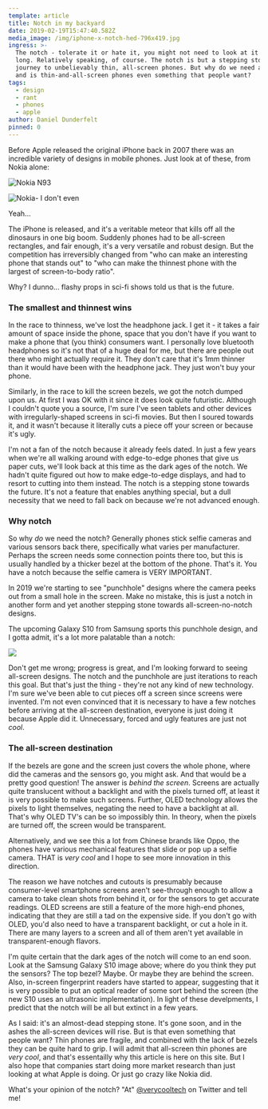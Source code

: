 ```yaml
---
template: article
title: Notch in my backyard
date: 2019-02-19T15:47:40.582Z
media_image: /img/iphone-x-notch-hed-796x419.jpg
ingress: >-
  The notch - tolerate it or hate it, you might not need to look at it for very
  long. Relatively speaking, of course. The notch is but a stepping stone in the
  journey to unbelievably thin, all-screen phones. But why do we need a notch,
  and is thin-and-all-screen phones even something that people want?
tags:
  - design
  - rant
  - phones
  - apple
author: Daniel Dunderfelt
pinned: 0
---
```

Before Apple released the original iPhone back in 2007 there was an incredible variety of designs in mobile phones. Just look at of these, from Nokia alone:

![Nokia N93](/img/nokia-n93-multiple.jpg "Nokia N93")

![Nokia- I don't even](/img/1-dh86neftnmj5c-qzouhyiw.png "wat")

Yeah...

The iPhone is released, and it's a veritable meteor that kills off all the dinosaurs in one big boom. Suddenly phones had to be all-screen rectangles, and fair enough, it's a very versatile and robust design. But the competition has irreversibly changed from "who can make an interesting phone that stands out" to "who can make the thinnest phone with the largest of screen-to-body ratio".

Why? I dunno... flashy props in sci-fi shows told us that is the future.

### The smallest and thinnest wins

In the race to thinness, we've lost the headphone jack. I get it - it takes a fair amount of space inside the phone, space that you don't have if you want to make a phone that (you think) consumers want. I personally love bluetooth headphones so it's not that of a huge deal for me, but there are people out there who might actually require it. They don't care that it's 1mm thinner than it would have been with the headphone jack. They just won't buy your phone.

Similarly, in the race to kill the screen bezels, we got the notch dumped upon us. At first I was OK with it since it does look quite futuristic. Although I couldn't quote you a source, I'm sure I've seen tablets and other devices with irregularly-shaped screens in sci-fi movies. But then I soured towards it, and it wasn't because it literally cuts a piece off your screen or because it's ugly.

I'm not a fan of the notch because it already feels dated. In just a few years when we're all walking around with edge-to-edge phones that give us paper cuts, we'll look back at this time as the dark ages of the notch. We hadn't quite figured out how to make edge-to-edge displays, and had to resort to cutting into them instead. The notch is a stepping stone towards the future. It's not a feature that enables anything special, but a dull necessity that we need to fall back on because we're not advanced enough.

### Why notch

So why _do_ we need the notch? Generally phones stick selfie cameras and various sensors back there, specifically what varies per manufacturer. Perhaps the screen needs some connection points there too, but this is usually handled by a thicker bezel at the bottom of the phone. That's it. You have a notch because the selfie camera is VERY IMPORTANT.

In 2019 we're starting to see "punchhole" designs where the camera peeks out from a small hole in the screen. Make no mistake, this is just a notch in another form and yet another stepping stone towards all-screen-no-notch designs.

The upcoming Galaxy S10 from Samsung sports this punchhole design, and I gotta admit, it's a lot more palatable than a notch:

![](/img/galaxy-s10-prism-white_front.jpg)

Don't get me wrong; progress is great, and I'm looking forward to seeing all-screen designs. The notch and the punchhole are just iterations to reach this goal. But that's just the thing - they're not any kind of new technology. I'm sure we've been able to cut pieces off a screen since screens were invented. I'm not even convinced that it is necessary to have a few notches before arriving at the all-screen destination, everyone is just doing it because Apple did it. Unnecessary, forced and ugly features are just not _cool_.

### The all-screen destination

If the bezels are gone and the screen just covers the whole phone, where did the cameras and the sensors go, you might ask. And that would be a pretty good question! The answer is _behind the screen_. Screens are actually quite translucent without a backlight and with the pixels turned off, at least it is very possible to make such screens. Further, OLED technology allows the pixels to light themselves, negating the need to have a backlight at all. That's why OLED TV's can be so impossibly thin. In theory, when the pixels are turned off, the screen would be transparent.

Alternatively, and we see this a lot from Chinese brands like Oppo, the phones have various mechanical features that slide or pop up a selfie camera. THAT is *very cool* and I hope to see more innovation in this direction. 

The reason we have notches and cutouts is presumably because consumer-level smartphone screens aren't see-through enough to allow a camera to take clean shots from behind it, or for the sensors to get accurate readings. OLED screens are still a feature of the more high-end phones, indicating that they are still a tad on the expensive side. If you don't go with OLED, you'd also need to have a transparent backlight, or cut a hole in it. There are many layers to a screen and all of them aren't yet available in transparent-enough flavors.

I'm quite certain that the dark ages of the notch will come to an end soon. Look at the Samsung Galaxy S10 image above; where do you think they put the sensors? The top bezel? Maybe. Or maybe they are behind the screen. Also, in-screen fingerprint readers have started to appear, suggesting that it is very possible to put an optical reader of some sort behind the screen (the new S10 uses an ultrasonic implementation). In light of these develpments, I predict that the notch will be all but extinct in a few years.

As I said: it's an almost-dead stepping stone. It's gone soon, and in the ashes the all-screen devices will rise. But is that even something that people want? Thin phones are fragile, and combined with the lack of bezels they can be quite hard to grip. I will admit that all-screen thin phones are *very cool*, and that's essentailly why this article is here on this site. But I also hope that companies start doing more market research than just looking at what Apple is doing. Or just go crazy like Nokia did.

What's your opinion of the notch? "At" [@verycooltech](https://twitter.com/verycooltech) on Twitter and tell me!
